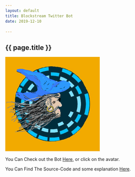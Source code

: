 ```yaml
---
layout: default
title: Blockstream Twitter Bot
date: 2019-12-10

---
```

<h2>{{ page.title }}</h2>


<img src="/assets/bs_wiz.png" alt="bstream wizard photo" height="300">


You Can Check out the Bot [Here](https://twitter.com/BlockstreamTeam), or click on the avatar.

You Can Find The Source-Code and some explanation [Here](https://github.com/PaulKania/Euler_And_/tree/master/Precipated_Projects/bstreambot).
